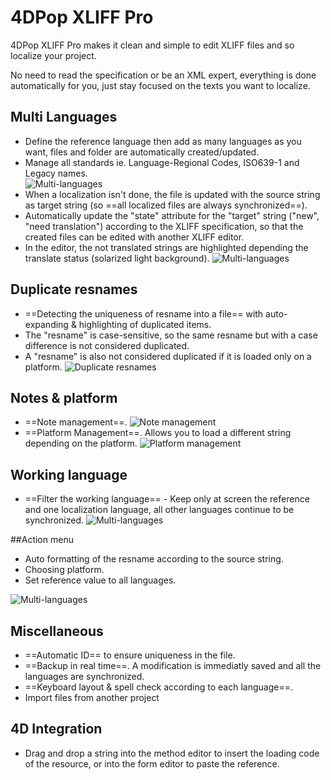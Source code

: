 # 4DPop XLIFF Pro

4DPop XLIFF Pro makes it clean and simple to edit XLIFF files and so localize your project.

No need to read the specification or be an XML expert, everything is done automatically for you, just stay focused on the texts you want to localize.


## Multi Languages
* Define the reference language then add as many languages as you want, files and folder are automatically created/updated.
* Manage all standards ie. Language-Regional Codes, ISO639-1 and Legacy names.  
![Multi-languages](Assets/multilanguages.png "Multi languages")
* When a localization isn't done, the file is updated with the source string as target string  (so ==all localized files are always synchronized==).
* Automatically update the "state" attribute for the "target" string ("new", "need translation") according to the XLIFF specification, so that the created files can be edited with another XLIFF editor.
* In the editor, the not translated strings are highlighted depending the translate status (solarized light background).
![Multi-languages](Assets/all.png)

## Duplicate resnames

* ==Detecting the uniqueness of resname into a file== with auto-expanding & highlighting of duplicated items.
* The "resname" is case-sensitive, so the same resname but with a case difference is not considered duplicated.
* A "resname" is also not considered duplicated if it is loaded only on a platform.
![Duplicate resnames](Assets/duplicateResnames.png)

## Notes & platform

* ==Note management==.
![Note management](Assets/notes.png)
* ==Platform Management==. Allows you to load a different string depending on the platform.
![Platform management](Assets/platform.png)

## Working language

* ==Filter the working language== - Keep only at screen the reference and one localization language, all other languages continue to be synchronized.
![Multi-languages](Assets/fr.png)

##Action menu

* Auto formatting of the resname according to the source string.
* Choosing platform.
* Set reference value to all languages.

![Multi-languages](Assets/actionMenu.png)

## Miscellaneous

* ==Automatic ID== to ensure uniqueness in the file.
* ==Backup in real time==. A modification is immediatly saved and all the languages are synchronized.
* ==Keyboard layout & spell check according to each language==.
* Import files from another project

## 4D Integration

* Drag and drop a string into the method editor to insert the loading code of the resource, or into the form editor to paste the reference.